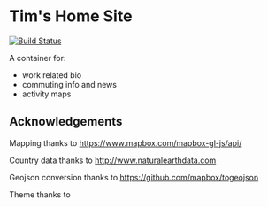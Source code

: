 # Tim's Home Site
[![Build Status](https://travis-ci.org/TimSmithCH/TimSmithCH.github.io.svg?branch=master)](https://travis-ci.org/TimSmithCH/TimSmithCH.github.io)

A container for:
- work related bio
- commuting info and news
- activity maps

## Acknowledgements
Mapping thanks to https://www.mapbox.com/mapbox-gl-js/api/

Country data thanks to http://www.naturalearthdata.com

Geojson conversion thanks to https://github.com/mapbox/togeojson

Theme thanks to
